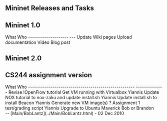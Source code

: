 <!-- %META:TOPICINFO{author="BobLantz" date="1305074488" format="1.1" version="1.2"}% -->
<!-- %META:TOPICPARENT{name="MininetDocumentation"}% -->
<!-- Use our custom page layout:
* Set VIEW_TEMPLATE = [MininetView](MininetView.html)
-->


Mininet Releases and Tasks
---------------------------


Mininet 1.0
------------

<div class="twikiTable">
What                 Who
-------------------- --- 
Update Wiki pages
Upload documentation
Video
Blog post

</div>

Mininet 2.0
------------


CS244 assignment version
-------------------------

<div class="twikiTable">
What                                                  Who
----------------------------------------------------- -------------- 
Revise !OpenFlow tutorial
Get VM running with Virtualbox                        Yiannis
Update NOX tutorial to nox-zaku and update install.sh Yiannis
Update install.sh to install Beacon                   Yiannis
Generate new VM image(s)                               ? 
Assignment 1 test/grading script                      Yiannis
Upgrade to Ubuntu Maverick                            Bob or Brandon

</div>
-- [Main/BobLantz](../Main/BobLantz.html) - 02 Dec 2010
